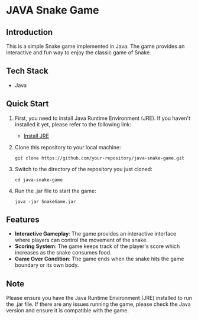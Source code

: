 # JAVA Snake Game

## Introduction
This is a simple Snake game implemented in Java. The game provides an interactive and fun way to enjoy the classic game of Snake.

## Tech Stack
- Java

## Quick Start
1. First, you need to install Java Runtime Environment (JRE). If you haven't installed it yet, please refer to the following link:
   - [Install JRE](https://www.oracle.com/java/technologies/javase-jre8-downloads.html)
   
2. Clone this repository to your local machine:
    ```
    git clone https://github.com/your-repository/java-snake-game.git
    ```
    
3. Switch to the directory of the repository you just cloned:
    ```
    cd java-snake-game
    ```
    
4. Run the .jar file to start the game:
    ```
    java -jar SnakeGame.jar
    ```
    
## Features
- **Interactive Gameplay**: The game provides an interactive interface where players can control the movement of the snake.
- **Scoring System**: The game keeps track of the player's score which increases as the snake consumes food.
- **Game Over Condition**: The game ends when the snake hits the game boundary or its own body.

## Note
Please ensure you have the Java Runtime Environment (JRE) installed to run the .jar file. If there are any issues running the game, please check the Java version and ensure it is compatible with the game.
